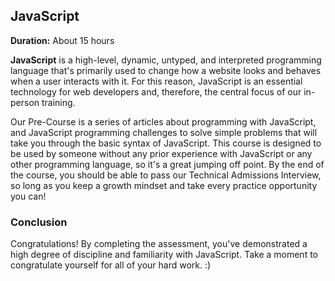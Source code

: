 ## JavaScript

**Duration:** About 15 hours

**JavaScript** is a high-level, dynamic, untyped, and interpreted programming language that's primarily used to change how a website looks and behaves when a user interacts with it. For this reason, JavaScript is an essential technology for web developers and, therefore, the central focus of our in-person training.


Our Pre-Course is a series of articles about programming with JavaScript, and JavaScript programming challenges to solve simple problems that will take you through the basic syntax of JavaScript. This course is designed to be used by someone without any prior experience with JavaScript or any other programming language, so it's a great jumping off point. By the end of the course, you should be able to pass our Technical Admissions Interview, so long as you keep a growth mindset and take every practice opportunity you can!


### Conclusion

Congratulations! By completing the assessment, you've demonstrated a high degree of discipline and familiarity with JavaScript. Take a moment to congratulate yourself for all of your hard work. :)

[javascript-kids]: https://www.nostarch.com/jsforkids
[upload]: https://github.com/gSchool/fs-precourse/upload/hangman/
